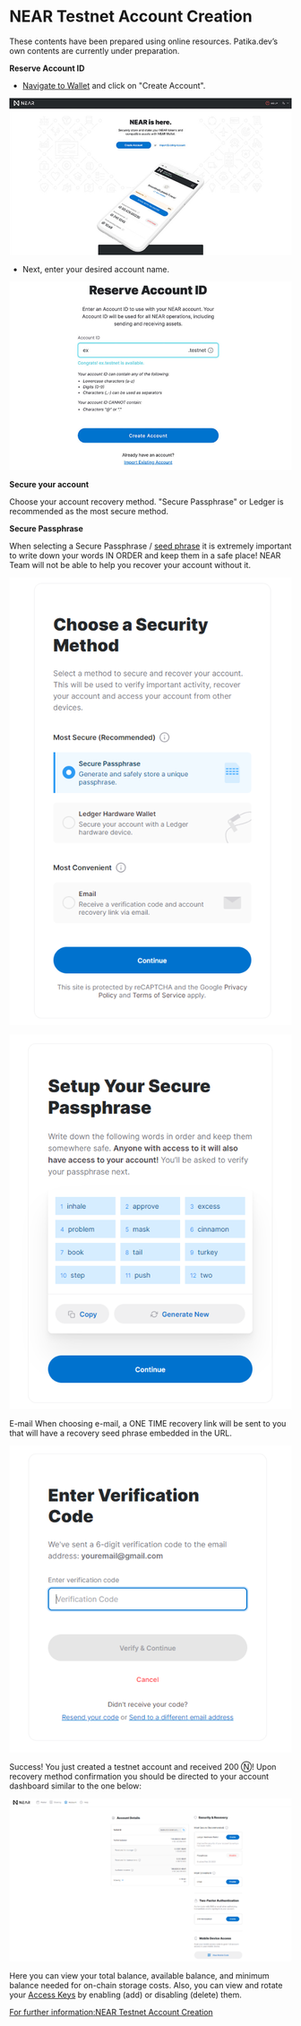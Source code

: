 # NEAR Testnet Account Creation

These contents have been prepared using online resources. Patika.dev’s own contents are currently under preparation.

**Reserve Account ID**

- [Navigate to Wallet](https://wallet.testnet.near.org) and click on "Create Account".

![images](https://raw.githubusercontent.com/Kodluyoruz/taskforce/main/Web3/nearTestnetAccountCreation/figures/image10.png)

- Next, enter your desired account name.

![images](https://raw.githubusercontent.com/Kodluyoruz/taskforce/main/Web3/nearTestnetAccountCreation/figures/image4.png)

**Secure your account**

Choose your account recovery method. "Secure Passphrase" or Ledger is recommended as the most secure method.

**Secure Passphrase**

When selecting a Secure Passphrase / [seed phrase](https://en.bitcoin.it/wiki/Seed_phrase) it is extremely important to write down your words IN ORDER and keep them in a safe place! NEAR Team will not be able to help you recover your account without it.


![images](https://raw.githubusercontent.com/Kodluyoruz/taskforce/main/Web3/nearTestnetAccountCreation/figures/image3.png)

![images](https://raw.githubusercontent.com/Kodluyoruz/taskforce/main/Web3/nearTestnetAccountCreation/figures/image12.png)


E-mail
When choosing e-mail, a ONE TIME recovery link will be sent to you that will have a recovery seed phrase embedded in the URL.

![images](https://raw.githubusercontent.com/Kodluyoruz/taskforce/main/Web3/nearTestnetAccountCreation/figures/image6.png)

Success!
You just created a testnet account and received 200 Ⓝ! Upon recovery method confirmation you should be directed to your account dashboard similar to the one below:

![images](https://raw.githubusercontent.com/Kodluyoruz/taskforce/main/Web3/nearTestnetAccountCreation/figures/image1.png)

Here you can view your total balance, available balance, and minimum balance needed for on-chain storage costs. Also, you can view and rotate your [Access Keys](https://docs.near.org/docs/concepts/account#access-keys) by enabling (add) or disabling (delete) them.

[For further information:NEAR Testnet Account Creation](https://docs.near.org/docs/develop/basics/create-account)
